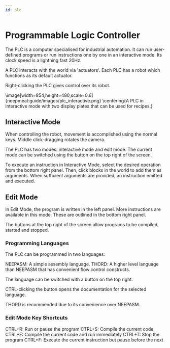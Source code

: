```yaml
---
id: plc
---
```


# Programmable Logic Controller

The PLC is a computer specialised for industrial automation. It can run user-defined programs or run instructions one by one in an interactive mode. Its clock speed is a lightning fast 20Hz.

A PLC interacts with the world via 'actuators'. Each PLC has a robot which functions as its default actuator.

Right-clicking the PLC gives control over its robot.

\image[width=854,height=480,scale=0.6]{neepmeat:guide/images/plc_interactive.png}
\centering{A PLC in interactive mode with two display plates that can be used for recipes.}

## Interactive Mode

When controlling the robot, movement is accomplished using the normal keys. Middle click-dragging rotates the camera.

The PLC has two modes: interactive mode and edit mode. The current mode can be switched using the button on the top right of the screen.

To execute an instruction in Interactive Mode, select the desired operation from the bottom right panel. Then, click blocks in the world to add them as arguments. When sufficient arguments are provided, an instruction emitted and executed.

## Edit Mode

In Edit Mode, the program is written in the left panel. More instructions are available in this mode. These are outlined in the bottom right panel.

The buttons at the top right of the screen allow programs to be compiled, started and stopped.

### Programming Languages

The PLC can be programmed in two languages:

NEEPASM: A simple assembly language.
THORD: A higher level language than NEEPASM that has convenient flow control constructs.
 
The language can be switched with a button on the top right. 

CTRL-clicking the button opens the documentation for the selected language.

THORD is recommended due to its convenience over NEEPASM.

### Edit Mode Key Shortcuts

CTRL+R: Run or pause the program
CTRL+S: Compile the current code
CTRL+E: Compile the current code and run immediately
CTRL+T: Stop the program
CTRL+F: Execute the current instruction but pause before the next